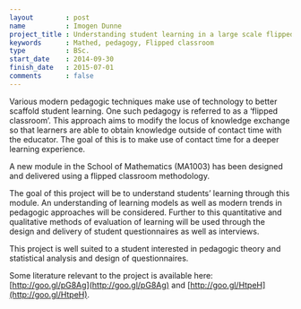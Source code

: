 ```yaml
---
layout        : post
name          : Imogen Dunne
project_title : Understanding student learning in a large scale flipped classroom
keywords      : Mathed, pedagogy, Flipped classroom
type          : BSc.
start_date    : 2014-09-30
finish_date   : 2015-07-01
comments      : false
---
```


Various modern pedagogic techniques make use of technology to better scaffold student learning. One such pedagogy is referred to as a ‘flipped classroom’. This approach aims to modify the locus of knowledge exchange so that learners are able to obtain knowledge outside of contact time with the educator. The goal of this is to make  use of contact time for a deeper learning experience.

A new module in the School of Mathematics (MA1003) has been designed and delivered using a flipped classroom methodology.

The goal of this project will be to understand students’ learning through this module. An understanding of learning models as well as modern trends in pedagogic approaches will be considered. Further to this quantitative and qualitative methods of evaluation of learning will be used through the design and delivery of student questionnaires as well as interviews.

This project is well suited to a student interested in pedagogic theory and statistical analysis and design of questionnaires.

Some literature relevant to the project is available here: [http://goo.gl/pG8Ag](http://goo.gl/pG8Ag) and [http://goo.gl/HtpeH](http://goo.gl/HtpeH).
